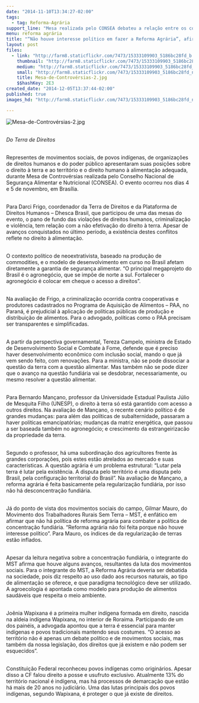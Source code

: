 ```yaml
---
date: "2014-11-10T13:34:27-02:00"
tags:
  - tag: Reforma-Agrária
support_line: "Mesa realizada pelo CONSEA debateu a relação entre os conflitos fundiários, os impactos das grandes obras e a segurança alimentar de povos indígenas e comunidades tradicionais."
menu: reforma agrária
title: "“Não houve interesse político em fazer a Reforma Agrária”, afirma Gilmar Mauro"
layout: post
files:
  - link: "http://farm8.staticflickr.com/7473/15333109903_5186bc28fd_b.jpg"
    thumbnail: "http://farm8.staticflickr.com/7473/15333109903_5186bc28fd_t.jpg"
    medium: "http://farm8.staticflickr.com/7473/15333109903_5186bc28fd_z.jpg"
    small: "http://farm8.staticflickr.com/7473/15333109903_5186bc28fd_n.jpg"
    title: Mesa-de-Controvérsias-2.jpg
    $$hashKey: 2E3
created_date: "2014-12-05T13:37:44-02:00"
published: true
images_hd: "http://farm8.staticflickr.com/7473/15333109903_5186bc28fd_n.jpg"

---
```

<div id="content-header">
<div id="content-title">
<p><img alt="Mesa-de-Controvérsias-2.jpg" src="http://farm8.staticflickr.com/7473/15333109903_5186bc28fd_b.jpg" /></p>

<p><br />
<em>Do Terra de Direitos&nbsp;</em></p>

<p><br />
Representes de movimentos sociais, de povos ind&iacute;genas, de organiza&ccedil;&otilde;es de direitos humanos e do poder p&uacute;blico apresentaram suas posi&ccedil;&otilde;es sobre o direito &agrave; terra e ao territ&oacute;rio e o direito humano &agrave; alimenta&ccedil;&atilde;o adequada, durante Mesa de Controv&eacute;rsias realizada pelo Conselho Nacional de Seguran&ccedil;a Alimentar e Nutricional (CONSEA). O evento ocorreu nos dias 4 e 5 de novembro, em Bras&iacute;lia.</p>

<p><br />
Para Darci Frigo, coordenador da Terra de Direitos e da Plataforma de Direitos Humanos &ndash; Dhesca Brasil, que participou de uma das mesas do evento, o pano de fundo das viola&ccedil;&otilde;es de direitos humanos, criminaliza&ccedil;&atilde;o e viol&ecirc;ncia, tem rela&ccedil;&atilde;o com a n&atilde;o efetiva&ccedil;&atilde;o do direito &agrave; terra. Apesar de avan&ccedil;os conquistados no &uacute;ltimo per&iacute;odo, a exist&ecirc;ncia destes conflitos reflete no direito &agrave; alimenta&ccedil;&atilde;o.</p>

<p><br />
O contexto pol&iacute;tico de neoextrativista, baseado na produ&ccedil;&atilde;o de commodities, e o modelo de desenvolvimento em curso no Brasil afetam diretamente a garantia de seguran&ccedil;a alimentar. &ldquo;O principal megaprojeto do Brasil &eacute; o agroneg&oacute;cio, que se imp&otilde;e de norte a sul. Fortalecer o agroneg&oacute;cio &eacute; colocar em cheque o acesso a direitos&rdquo;.</p>

<p><br />
Na avalia&ccedil;&atilde;o de Frigo, a criminaliza&ccedil;&atilde;o ocorrida contra cooperativas e produtores cadastrados no Programa de Aquisi&ccedil;&atilde;o de Alimentos &ndash; PAA, no Paran&aacute;, &eacute; prejudicial &agrave; aplica&ccedil;&atilde;o de pol&iacute;ticas p&uacute;blicas de produ&ccedil;&atilde;o e distribui&ccedil;&atilde;o de alimentos. Para o advogado, pol&iacute;ticas como o PAA precisam ser transparentes e simplificadas.</p>

<p><br />
A partir da perspectiva governamental, Tereza Campelo, ministra de Estado de Desenvolvimento Social e Combate &agrave; Fome, defende que &eacute; preciso haver desenvolvimento econ&ocirc;mico com inclus&atilde;o social, mando o que j&aacute; vem sendo feito, com renova&ccedil;&otilde;es. Para a ministra, n&atilde;o se pode dissociar a quest&atilde;o da terra com a quest&atilde;o alimentar. Mas tamb&eacute;m n&atilde;o se pode dizer que o avan&ccedil;o na quest&atilde;o fundi&aacute;ria vai se desdobrar, necessariamente, ou mesmo resolver a quest&atilde;o alimentar.</p>

<p><br />
Para Bernardo Man&ccedil;ano, professor da Universidade Estadual Paulista J&uacute;lio de Mesquita Filho (UNESP), o direito &agrave; terra s&oacute; est&aacute; garantido com acesso a outros direitos. Na avalia&ccedil;&atilde;o de Man&ccedil;ano, o recente cen&aacute;rio pol&iacute;tico &eacute; de grandes mudan&ccedil;as: para al&eacute;m das pol&iacute;ticas de subalternidade, passaram a haver pol&iacute;ticas emancipat&oacute;rias; mudan&ccedil;as da matriz energ&eacute;tica, que passou a ser baseada tamb&eacute;m no agroneg&oacute;cio; e crescimento da estrangeirizac&atilde;o da propriedade da terra.</p>

<p><br />
Segundo o professor, h&aacute; uma subordina&ccedil;&atilde;o dos agricultores frente &agrave;s grandes corpora&ccedil;&otilde;es, pois estes est&atilde;o atrelados ao mercado e suas caracter&iacute;sticas. A quest&atilde;o agr&aacute;ria &eacute; um problema estrutural: &ldquo;Lutar pela terra &eacute; lutar pela exist&ecirc;ncia. A disputa pelo territ&oacute;rio &eacute; uma disputa pelo Brasil, pela configura&ccedil;&atilde;o territorial do Brasil&rdquo;. Na avalia&ccedil;&atilde;o de Man&ccedil;ano, a reforma agr&aacute;ria &eacute; feita basicamente pela regulariza&ccedil;&atilde;o fundi&aacute;ria, por isso n&atilde;o h&aacute; desconcentra&ccedil;&atilde;o fundi&aacute;ria.</p>

<p><br />
J&aacute; do ponto de vista dos movimentos sociais do campo, Gilmar Mauro, do Movimento dos Trabalhadores Rurais Sem Terra &ndash; MST, &eacute; enf&aacute;tico em afirmar que n&atilde;o h&aacute; pol&iacute;tica de reforma agr&aacute;ria para combater a pol&iacute;tica de concentra&ccedil;&atilde;o fundi&aacute;ria. &ldquo;Reforma agr&aacute;ria n&atilde;o foi feita porque n&atilde;o houve interesse pol&iacute;tico&rdquo;. Para Mauro, os &iacute;ndices de da regulariza&ccedil;&atilde;o de terras est&atilde;o inflados.</p>

<p><br />
Apesar da leitura negativa sobre a concentra&ccedil;&atilde;o fundi&aacute;ria, o integrante do MST afirma que houve alguns avan&ccedil;os, resultantes da luta dos movimentos sociais. Para o integrante do MST, a Reforma Agr&aacute;ria deveria ser debatida na sociedade, pois diz respeito ao uso dado aos recursos naturais, ao tipo de alimenta&ccedil;&atilde;o se oferece, e que paradigma tecnol&oacute;gico deve ser utilizado. A agroecologia &eacute; apontada como modelo para produ&ccedil;&atilde;o de alimentos saud&aacute;veis que respeita o meio ambiente.</p>

<p><br />
Jo&ecirc;nia Wapixana &eacute; a primeira mulher ind&iacute;gena formada em direito, nascida na aldeia ind&iacute;gena Wapixana, no interior de Roraima. Participando de um dos pain&eacute;is, a advogada apontou que a terra &eacute; essencial para manter ind&iacute;genas e povos tradicionais mantendo seus costumes. &ldquo;O acesso ao territ&oacute;rio n&atilde;o &eacute; apenas um debate pol&iacute;tico e de movimentos sociais, mas tamb&eacute;m da nossa legisla&ccedil;&atilde;o, dos direitos que j&aacute; existem e n&atilde;o podem ser esquecidos&rdquo;.</p>

<p><br />
Constitui&ccedil;&atilde;o Federal reconheceu povos ind&iacute;genas como origin&aacute;rios. Apesar disso a CF falou direito a posse e usufruto exclusivo. Atualmente 13% do territ&oacute;rio nacional &eacute; ind&iacute;gena, mas h&aacute; processos de demarca&ccedil;&atilde;o que est&atilde;o h&aacute; mais de 20 anos no judici&aacute;rio. Uma das lutas principais dos povos ind&iacute;genas, segundo Wapixana, &eacute; proteger o que j&aacute; existe de direitos.</p>
</div>
</div>
